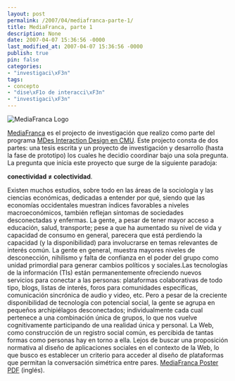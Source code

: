 ```yaml
---
layout: post
permalink: /2007/04/mediafranca-parte-1/
title: MediaFranca, parte 1
description: None
date: 2007-04-07 15:36:56 -0000
last_modified_at: 2007-04-07 15:36:56 -0000
publish: true
pin: false
categories:
- "investigaci\xF3n"
tags:
- concepto
- "dise\xF1o de interacci\xF3n"
- "investigaci\xF3n"
---
```

![MediaFranca Logo](http://www.herbertspencer.net/wp/wp-content/uploads/2007/05/mf_logo.png)

[MediaFranca](http://herbertspencer.net/thesis/) es el projecto de investigación que realizo como parte del programa [MDes Interaction Design en CMU](http://www.design.cmu.edu/show_program.php?s=2&t=3). Este projecto consta de dos partes: una tesis escrita y un proyecto de investigación y desarrollo (hasta la fase de prototipo) los cuales he decidio coordinar bajo una sola pregunta. La pregunta que inicia este proyecto que surge de la siguiente paradoja:

**conectividad ≠ colectividad**.

Existen muchos estudios, sobre todo en las áreas de la sociologí­a y las ciencias económicas, dedicadas a entender por qué, siendo que las economí­as occidentales muestran í­ndices favorables a niveles macroeconómicos, también reflejan sí­ntomas de sociedades desconectadas y enfermas. La gente, a pesar de tener mayor acceso a educación, salud, transporte; pese a que ha aumentado su nivel de vida y capacidad de consumo en general, parecera que está perdiendo la capacidad (y la disponibilidad) para involucrarse en temas relevantes de interés común. La gente en general, muestra mayores niveles de desconección, nihilismo y falta de confianza en el poder del grupo como unidad primordial para generar cambios polí­ticos y sociales.Las tecnologí­as de la información (TIs) están permanentemente ofreciendo nuevos servicios para conectar a las personas: plataformas colaborativas de todo tipo, blogs, listas de interés, foros para comunidades especí­ficas, comunicación sincrónica de audio y video, etc. Pero a pesar de la creciente disponibilidad de tecnologí­a con potencial social, la gente se agrupa en pequeños archipiélagos desconectados; individualmente cada cual pertenece a una combinación única de grupos, lo que nos vuelve cognitivamente participando de una realidad única y personal. La Web, como construcción de un registro social común, es percibida de tantas formas como personas hay en torno a ella. Lejos de buscar una proposición normativa al diseño de aplicaciones sociales en el contexto de la Web, lo que busco es establecer un criterio para acceder al diseño de plataformas que permitan la conversación simétrica entre pares. [MediaFranca Poster PDF](hgs-poster.pdf "MediaFranca Poster PDF") (inglés).[](http://www.herbertspencer.net/wp/wp-content/uploads/2006/12/mf_logo.png "MediaFranca Logo")
